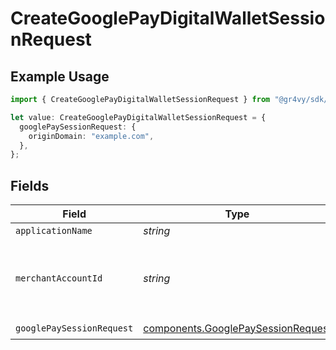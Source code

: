# CreateGooglePayDigitalWalletSessionRequest

## Example Usage

```typescript
import { CreateGooglePayDigitalWalletSessionRequest } from "@gr4vy/sdk/models/operations";

let value: CreateGooglePayDigitalWalletSessionRequest = {
  googlePaySessionRequest: {
    originDomain: "example.com",
  },
};
```

## Fields

| Field                                                                                    | Type                                                                                     | Required                                                                                 | Description                                                                              |
| ---------------------------------------------------------------------------------------- | ---------------------------------------------------------------------------------------- | ---------------------------------------------------------------------------------------- | ---------------------------------------------------------------------------------------- |
| `applicationName`                                                                        | *string*                                                                                 | :heavy_minus_sign:                                                                       | N/A                                                                                      |
| `merchantAccountId`                                                                      | *string*                                                                                 | :heavy_minus_sign:                                                                       | The ID of the merchant account to use for this request.                                  |
| `googlePaySessionRequest`                                                                | [components.GooglePaySessionRequest](../../models/components/googlepaysessionrequest.md) | :heavy_check_mark:                                                                       | N/A                                                                                      |